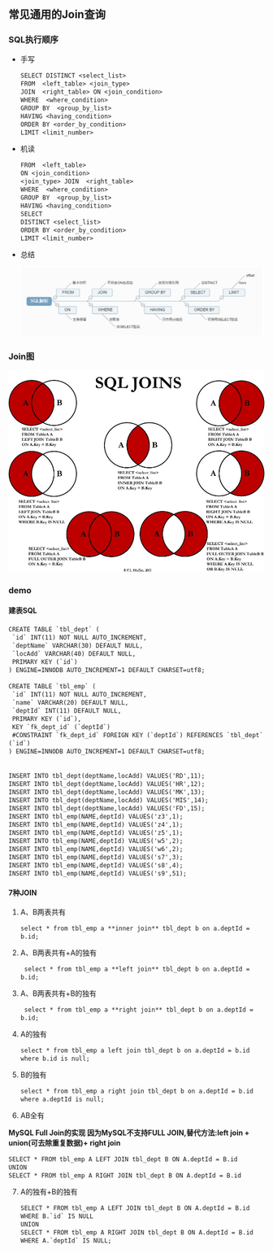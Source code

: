 ## 常见通用的Join查询

### SQL执行顺序

- 手写

  ```mysql
  SELECT DISTINCT <select_list>
  FROM  <left_table> <join_type>
  JOIN  <right_table> ON <join_condition>
  WHERE  <where_condition>
  GROUP BY  <group_by_list>
  HAVING <having_condition>
  ORDER BY <order_by_condition>
  LIMIT <limit_number>
  ```

- 机读

  ```mysql
  FROM  <left_table>
  ON <join_condition>
  <join_type> JOIN  <right_table> 
  WHERE  <where_condition>
  GROUP BY  <group_by_list>
  HAVING <having_condition>
  SELECT
  DISTINCT <select_list>
  ORDER BY <order_by_condition>
  LIMIT <limit_number>
  ```

- 总结

  ![sql-parse](../../_images/mysql/sql-parse.png)

  

### Join图

![sql-joins](../../_images/mysql/sql-joins.jpg)

### demo

#### 建表SQL

```plsql
CREATE TABLE `tbl_dept` (
 `id` INT(11) NOT NULL AUTO_INCREMENT,
 `deptName` VARCHAR(30) DEFAULT NULL,
 `locAdd` VARCHAR(40) DEFAULT NULL,
 PRIMARY KEY (`id`)
) ENGINE=INNODB AUTO_INCREMENT=1 DEFAULT CHARSET=utf8;

CREATE TABLE `tbl_emp` (
 `id` INT(11) NOT NULL AUTO_INCREMENT,
 `name` VARCHAR(20) DEFAULT NULL,
 `deptId` INT(11) DEFAULT NULL,
 PRIMARY KEY (`id`),
 KEY `fk_dept_id` (`deptId`)
 #CONSTRAINT `fk_dept_id` FOREIGN KEY (`deptId`) REFERENCES `tbl_dept` (`id`)
) ENGINE=INNODB AUTO_INCREMENT=1 DEFAULT CHARSET=utf8;

 
INSERT INTO tbl_dept(deptName,locAdd) VALUES('RD',11);
INSERT INTO tbl_dept(deptName,locAdd) VALUES('HR',12);
INSERT INTO tbl_dept(deptName,locAdd) VALUES('MK',13);
INSERT INTO tbl_dept(deptName,locAdd) VALUES('MIS',14);
INSERT INTO tbl_dept(deptName,locAdd) VALUES('FD',15);
INSERT INTO tbl_emp(NAME,deptId) VALUES('z3',1);
INSERT INTO tbl_emp(NAME,deptId) VALUES('z4',1);
INSERT INTO tbl_emp(NAME,deptId) VALUES('z5',1);
INSERT INTO tbl_emp(NAME,deptId) VALUES('w5',2);
INSERT INTO tbl_emp(NAME,deptId) VALUES('w6',2);
INSERT INTO tbl_emp(NAME,deptId) VALUES('s7',3);
INSERT INTO tbl_emp(NAME,deptId) VALUES('s8',4);
INSERT INTO tbl_emp(NAME,deptId) VALUES('s9',51);

```

#### 7种JOIN

1. A、B两表共有

   ```mysql
   select * from tbl_emp a **inner join** tbl_dept b on a.deptId = b.id;
   ```

2. A、B两表共有+A的独有

   ```mysql
    select * from tbl_emp a **left join** tbl_dept b on a.deptId = b.id;
   ```

3. A、B两表共有+B的独有

   ```mysql
    select * from tbl_emp a **right join** tbl_dept b on a.deptId = b.id;
   ```

4. A的独有 

   ```mysql
   select * from tbl_emp a left join tbl_dept b on a.deptId = b.id where b.id is null; 
   ```

5. B的独有

   ```mysql
   select * from tbl_emp a right join tbl_dept b on a.deptId = b.id where a.deptId is null; 
   ```

6. AB全有
  

**MySQL Full Join的实现 因为MySQL不支持FULL JOIN,替代方法:left join + union(可去除重复数据)+ right join**

   ```mysql
   SELECT * FROM tbl_emp A LEFT JOIN tbl_dept B ON A.deptId = B.id
   UNION
   SELECT * FROM tbl_emp A RIGHT JOIN tbl_dept B ON A.deptId = B.id
   ```

7. A的独有+B的独有

   ```mysql
   SELECT * FROM tbl_emp A LEFT JOIN tbl_dept B ON A.deptId = B.id WHERE B.`id` IS NULL
   UNION
   SELECT * FROM tbl_emp A RIGHT JOIN tbl_dept B ON A.deptId = B.id WHERE A.`deptId` IS NULL;
   ```

   

